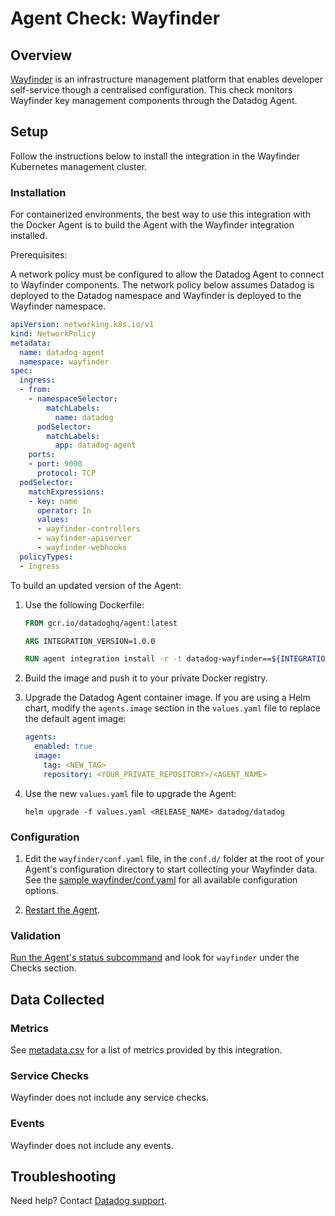 # Agent Check: Wayfinder

## Overview

[Wayfinder](https://docs.appvia.io/wayfinder) is an infrastructure management
platform that enables developer self-service though a centralised configuration.
This check monitors Wayfinder key management components through the Datadog Agent.

## Setup

Follow the instructions below to install the integration in the Wayfinder Kubernetes management cluster.

### Installation

For containerized environments, the best way to use this integration with the Docker Agent is to build the Agent with the Wayfinder integration installed. 

Prerequisites:

A network policy must be configured to allow the Datadog Agent to connect to Wayfinder components. The network policy below assumes Datadog is deployed to the Datadog namespace and Wayfinder is deployed to the Wayfinder namespace.

```yaml
apiVersion: networking.k8s.io/v1
kind: NetworkPolicy
metadata:
  name: datadog-agent
  namespace: wayfinder
spec:
  ingress:
  - from:
    - namespaceSelector:
        matchLabels:
          name: datadog
      podSelector:
        matchLabels:
          app: datadog-agent
    ports:
    - port: 9090
      protocol: TCP
  podSelector:
    matchExpressions:
    - key: name
      operator: In
      values:
      - wayfinder-controllers
      - wayfinder-apiserver
      - wayfinder-webhooks
  policyTypes:
  - Ingress
```

To build an updated version of the Agent:

1. Use the following Dockerfile:

    ```dockerfile
    FROM gcr.io/datadoghq/agent:latest

    ARG INTEGRATION_VERSION=1.0.0

    RUN agent integration install -r -t datadog-wayfinder==${INTEGRATION_VERSION}
    ```

2. Build the image and push it to your private Docker registry.

3. Upgrade the Datadog Agent container image. If you are using a Helm chart, modify the `agents.image` section in the `values.yaml` file to replace the default agent image:

    ```yaml
    agents:
      enabled: true
      image:
        tag: <NEW_TAG>
        repository: <YOUR_PRIVATE_REPOSITORY>/<AGENT_NAME>
    ```

4. Use the new `values.yaml` file to upgrade the Agent:

    ```shell
    helm upgrade -f values.yaml <RELEASE_NAME> datadog/datadog
    ```

### Configuration

1. Edit the `wayfinder/conf.yaml` file, in the `conf.d/` folder at the root of your Agent's configuration directory to start collecting your Wayfinder data. See the [sample wayfinder/conf.yaml][4] for all available configuration options.

2. [Restart the Agent][5].

### Validation

[Run the Agent's status subcommand][6] and look for `wayfinder` under the Checks section.

## Data Collected

### Metrics

See [metadata.csv][7] for a list of metrics provided by this integration.

### Service Checks

Wayfinder does not include any service checks.

### Events

Wayfinder does not include any events.

## Troubleshooting

Need help? Contact [Datadog support][3].

[1]: https://www.appvia.io/product/
[2]: https://app.datadoghq.com/account/settings#agent
[3]: https://docs.datadoghq.com/agent/kubernetes/integrations/
[4]: https://github.com/DataDog/integrations-extras/blob/master/wayfinder/datadog_checks/wayfinder/data/conf.yaml.example
[5]: https://docs.datadoghq.com/agent/guide/agent-commands/#start-stop-and-restart-the-agent
[6]: https://docs.datadoghq.com/agent/guide/agent-commands/#agent-status-and-information
[7]: https://github.com/DataDog/integrations-extras/blob/master/wayfinder/metadata.csv
[8]: https://github.com/DataDog/integrations-extras/blob/master/wayfinder/assets/service_checks.json
[9]: https://docs.datadoghq.com/help/

